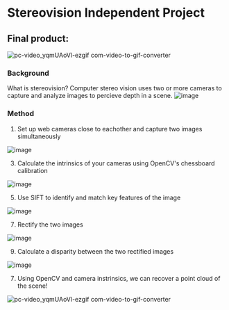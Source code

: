 # Stereovision Independent Project
## Final product:
![pc-video_yqmUAoVl-ezgif com-video-to-gif-converter](https://github.com/EmmaRYoung/StereovisionProject/assets/67296859/90ec8a18-c4d9-4bcd-85f9-821acb6d51c9)
### Background 
What is stereovision? Computer stereo vision uses two or more cameras to capture and analyze images to percieve depth in a scene. 
![image](https://github.com/EmmaRYoung/StereovisionProject/assets/67296859/91af947f-f3af-4ec3-b2f9-c75f785effee)

### Method
1. Set up web cameras close to eachother and capture two images simultaneously
   
![image](https://github.com/EmmaRYoung/StereovisionProject/assets/67296859/0956b31a-9cee-4646-a76f-6c0f34dd8cc1)

3. Calculate the intrinsics of your cameras using OpenCV's chessboard calibration
   
![image](https://github.com/EmmaRYoung/StereovisionProject/assets/67296859/dcbd0c73-f118-4c89-8725-b91a97e7e044)

5. Use SIFT to identify and match key features of the image
   
![image](https://github.com/EmmaRYoung/StereovisionProject/assets/67296859/8b3ee14d-ef77-4bba-a5f9-c325f8f7ce25)

7. Rectify the two images
   
![image](https://github.com/EmmaRYoung/StereovisionProject/assets/67296859/582c271f-4f20-44f9-b957-d232cc98bca9)

9. Calculate a disparity between the two rectified images
   
![image](https://github.com/EmmaRYoung/StereovisionProject/assets/67296859/64c9ae62-10e9-48d3-a482-9a743ab7c745)

7. Using OpenCV and camera instrinsics, we can recover a point cloud of the scene!
   
![pc-video_yqmUAoVl-ezgif com-video-to-gif-converter](https://github.com/EmmaRYoung/StereovisionProject/assets/67296859/90ec8a18-c4d9-4bcd-85f9-821acb6d51c9)

